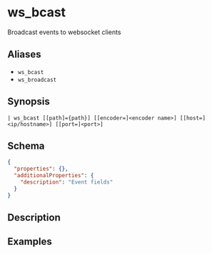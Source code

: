 # ws_bcast

Broadcast events to websocket clients
## Aliases

* `ws_bcast`
* `ws_broadcast`

## Synopsis

```shell
| ws_bcast [[path]={path}] [[encoder=]<encoder name>] [[host=]<ip/hostname>] [[port=]<port>]
```

## Schema

```json
{
  "properties": {},
  "additionalProperties": {
    "description": "Event fields"
  }
}
```

## Description

## Examples
